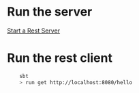 Run the server 
=================

[Start a Rest Server](../..//rest-server/java-servlet)

Run the rest client
===================

```bash
    sbt
    > run get http://localhost:8080/hello
```
